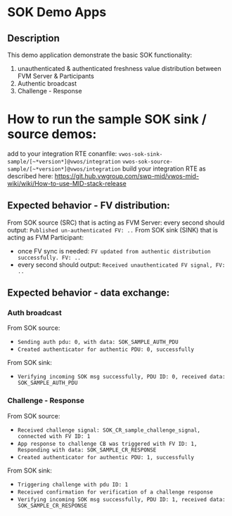 SOK Demo Apps
=============

## Description
This demo application demonstrate the basic SOK functionality:

1. unauthenticated & authenticated freshness value distribution between FVM Server & Participants 
2. Authentic broadcast
3. Challenge - Response

# How to run the sample SOK sink / source demos:
add to your integration RTE conanfile:
`vwos-sok-sink-sample/[~*version*]@vwos/integration`
`vwos-sok-source-sample/[~*version*]@vwos/integration`
build your integration RTE as described here: https://git.hub.vwgroup.com/swp-mid/vwos-mid-wiki/wiki/How-to-use-MID-stack-release

## Expected behavior - FV distribution:
From SOK source (SRC) that is acting as FVM Server: every second should output: `Published un-authenticated FV: ..`
From SOK sink (SINK) that is acting as FVM Participant: 
* once FV sync is needed: `FV updated from authentic distribution successfully. FV: ..`
* every second should output: `Received unauthenticated FV signal, FV: ..`

## Expected behavior - data exchange:
### Auth broadcast
From SOK source:
* `Sending auth pdu: 0, with data: SOK_SAMPLE_AUTH_PDU`
* `Created authenticator for authentic PDU: 0, successfully`

From SOK sink: 
* `Verifying incoming SOK msg successfully, PDU ID: 0, received data: SOK_SAMPLE_AUTH_PDU`

### Challenge - Response
From SOK source:
* `Received challenge signal: SOK_CR_sample_challenge_signal, connected with FV ID: 1`
* `App response to challenge CB was triggered with FV ID: 1, Responding with data: SOK_SAMPLE_CR_RESPONSE`
* `Created authenticator for authentic PDU: 1, successfully`

From SOK sink: 
* `Triggering challenge with pdu ID: 1`
* `Received confirmation for verification of a challenge response`
* `Verifying incoming SOK msg successfully, PDU ID: 1, received data: SOK_SAMPLE_CR_RESPONSE`

